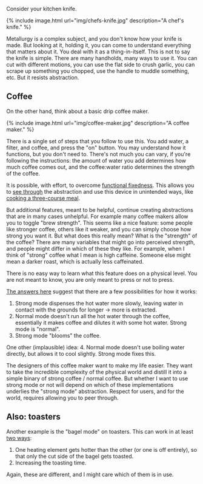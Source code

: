 Consider your kitchen knife. 

{% include image.html url="img/chefs-knife.jpg" description="A chef's knife." %}

Metallurgy is a complex subject, and you don't know how your knife is made. But looking at it, holding it, you can come to understand everything that matters about it. You deal with it as a thing-in-itself. This is not to say the knife is simple. There are many handholds, many ways to use it. You can cut with different motions, you can use the flat side to crush garlic, you can scrape up something you chopped, use the handle to muddle something, etc. But it resists abstraction.

## Coffee

On the other hand, think about a basic drip coffee maker.

{% include image.html url="img/coffee-maker.jpg" description="A coffee maker." %}

There is a single set of steps that you follow to use this. You add water, a filter, and coffee, and press the "on" button. You may understand how it functions, but you don't need to. There's not much you can vary, if you're following the instructions: the amount of water you add determines how much coffee comes out, and the coffee:water ratio determines the strength of the coffee. 

It is possible, with effort, to overcome [functional fixedness](https://en.wikipedia.org/wiki/Functional_fixedness). This allows you to [see through](https://www.gwern.net/Turing-complete#on-seeing-through-and-unseeing) the abstraction and use this device in unintended ways, like [cooking a three-course meal](https://www.npr.org/sections/thesalt/2013/11/15/245442083/coffee-maker-cooking-brew-up-your-next-dinner).

But additional features, meant to be helpful, continue creating abstractions that are in many cases unhelpful. For example many coffee makers allow you to toggle "brew strength". This seems like a nice feature: some people like stronger coffee, others like it weaker, and you can simply choose how strong you want it. But what does this really mean? What is the "strength" of the coffee? There are many variables that might go into perceived strength, and people might differ in which of these they like. For example, when I think of "strong" coffee what I mean is high caffeine. Someone else might mean a darker roast, which is actually less caffeinated.

There is no easy way to learn what this feature does on a physical level. You are not meant to know, you are only meant to press or not to press.

[The answers here](https://www.quora.com/What-does-the-Strong-Brew-button-on-my-coffee-maker-actually-do) suggest that there are a few possibilities for how it works:
1. Strong mode dispenses the hot water more slowly, leaving water in contact with the grounds for longer -> more is extracted.
2. Normal mode doesn't run all the hot water through the coffee, essentially it makes coffee and dilutes it with some hot water. Strong mode is "normal".
3. Strong mode "blooms" the coffee.

One other (implausible) idea:
4. Normal mode doesn't use boiling water directly, but allows it to cool slightly. Strong mode fixes this.


The designers of this coffee maker want to make my life easier. They want to take the incredible complexity of the physical world and distill it into a simple binary of strong coffee / normal coffee. But whether I want to use strong mode or not will depend on which of these implementations underlies the "strong mode" abstraction. Respect for users, and for the world, requires allowing you to peer through.

## Also: toasters

Another example is the "bagel mode" on toasters. This can work in at least [two ways](https://cooking.stackexchange.com/questions/71500/what-does-the-bagel-setting-on-toasters-do):
1. One heating element gets hotter than the other (or one is off entirely), so that only the cut side of the bagel gets toasted.
1. Increasing the toasting time.

Again, these are different, and I might care which of them is in use.
